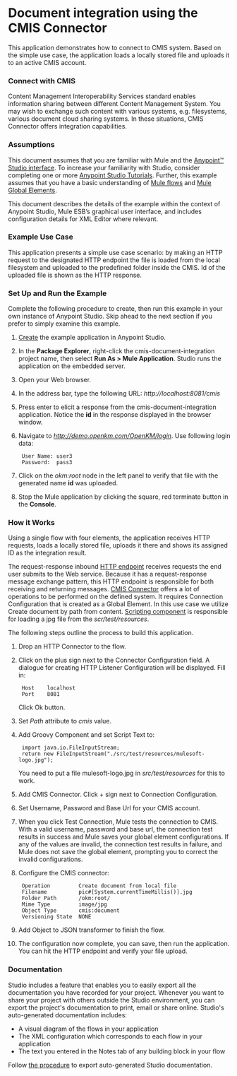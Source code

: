 # Document integration using the CMIS Connector #

This application demonstrates how to connect to CMIS system. Based on the simple use case, the application loads a locally stored file and uploads it to an active CMIS account. 

### Connect with CMIS ###

Content Management Interoperability Services standard enables information sharing between different Content Management System. You may wish to exchange such content with various systems, e.g. filesystems, various document cloud  sharing systems. In these situations, CMIS Connector offers integration capabilities.

### Assumptions ###


This document assumes that you are familiar with Mule and the [Anypoint™ Studio interface](http://www.mulesoft.org/documentation/display/current/Anypoint+Studio+Essentials). To increase your familiarity with Studio, consider completing one or more [Anypoint Studio Tutorials](http://www.mulesoft.org/documentation/display/current/Basic+Studio+Tutorial). Further, this example assumes that you have a basic understanding of [Mule flows](http://www.mulesoft.org/documentation/display/current/Mule+Application+Architecture) and [Mule Global Elements](http://www.mulesoft.org/documentation/display/current/Global+Elements).

This document describes the details of the example within the context of Anypoint Studio, Mule ESB’s graphical user interface, and includes configuration details for XML Editor where relevant. 

### Example Use Case ###

This application presents a simple use case scenario: by making an HTTP request to the designated HTTP endpoint the file is loaded from the local filesystem and uploaded to the predefined folder inside the CMIS. Id of the uploaded file is shown as the HTTP response.


### Set Up and Run the Example ###

Complete the following procedure to create, then run this example in your own instance of Anypoint Studio. Skip ahead to the next section if you prefer to simply examine this example.

1. [Create](http://www.mulesoft.org/documentation/display/current/Mule+Examples#MuleExamples-CreateandRunExampleApplications) the example application in Anypoint Studio. 
2. In the **Package Explorer**, right-click the cmis-document-integration project name, then select **Run As > Mule Application**. Studio runs the application on the embedded server.
3. Open your Web browser.
3. In the address bar, type the following URL: *http://localhost:8081/cmis*
4. Press enter to elicit a response from the cmis-document-integration application. Notice the **id** in the response displayed in the browser window.
5. Navigate to *http://demo.openkm.com/OpenKM/login*. Use following login data:

		User Name: user3
		Password:  pass3

6. Click on the *okm:root* node in the left panel to verify that file with the generated name **id** was uploaded.
7. Stop the Mule application by clicking the square, red terminate button in the **Console**.

### How it Works ###

Using a single flow with four elements, the application receives HTTP requests, loads a locally stored file, uploads it there and shows its assigned ID as the integration result.

The request-response inbound [HTTP endpoint](http://www.mulesoft.org/documentation/display/current/HTTP+Connector) receives requests the end user submits to the Web service. Because it has a request-response message exchange pattern, this HTTP endpoint is responsible for both receiving and returning messages. 
[CMIS Connector](http://www.mulesoft.org/connectors/cmis-connector-3.4.0) offers a lot of operations to be performed on the defined system. It requires Connection Configuration that is created as a Global Element. In this use case we utilize Create document by path from content. [Scripting component](http://www.mulesoft.org/documentation/display/current/Script+Component+Reference) is responsible for loading a jpg file from the *scr/test/resources*.

The following steps outline the process to build this application. 

1. Drop an HTTP Connector to the flow. 
2. Click on the plus sign next to the Connector Configuration field. A dialogue for creating HTTP Listener Configuration will be displayed. Fill in:

		Host 	localhost
		Port 	8081 
   Click Ok button.	
2. Set *Path* attribute to *cmis* value.
6. Add Groovy Component and set Script Text to:
		
		import java.io.FileInputStream;
		return new FileInputStream("./src/test/resources/mulesoft-logo.jpg");
	
	You need to put a file mulesoft-logo.jpg in *src/test/resources* for this to work.
2. Add CMIS Connector. Click + sign next to Connection Configuration.
3. Set Username, Password and Base Url for your CMIS account.
4. When you click Test Connection, Mule tests the connection to CMIS. With a valid username, password and base url, the connection test results in success and Mule saves your global element configurations. If any of the values are invalid, the connection test results in failure, and Mule does not save the global element, prompting you to correct the invalid configurations.
7. Configure the CMIS connector:
		
		Operation    	  Create document from local file
		Filename 		  pic#[System.currentTimeMillis()].jpg
		Folder Path  	  /okm:root/
		Mime Type 		  image/jpg
		Object Type 	  cmis:document
		Versioning State  NONE
8. Add Object to JSON transformer to finish the flow.
9. The configuration now complete, you can save, then run the application. You can hit the HTTP endpoint and verify your file upload.

### Documentation ###

Studio includes a feature that enables you to easily export all the documentation you have recorded for your project. Whenever you want to share your project with others outside the Studio environment, you can export the project's documentation to print, email or share online. Studio's auto-generated documentation includes:

- A visual diagram of the flows in your application
- The XML configuration which corresponds to each flow in your application
- The text you entered in the Notes tab of any building block in your flow

Follow [the procedure](http://www.mulesoft.org/documentation/display/current/Importing+and+Exporting+in+Studio#ImportingandExportinginStudio-ExportingStudioDocumentation) to export auto-generated Studio documentation.

